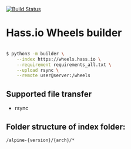 [![Build Status](https://dev.azure.com/home-assistant/Home%20Assistant/_apis/build/status/home-assistant.hassio-wheels?branchName=master)](https://dev.azure.com/home-assistant/Home%20Assistant/_build/latest?definitionId=11&branchName=master)

# Hass.io Wheels builder

```sh

$ python3 -m builder \
    --index https://wheels.hass.io \
    --requirement requirements_all.txt \
    --upload rsync \
    --remote user@server:/wheels
```

## Supported file transfer

- rsync

## Folder structure of index folder:

`/alpine-{version}/{arch}/*`
